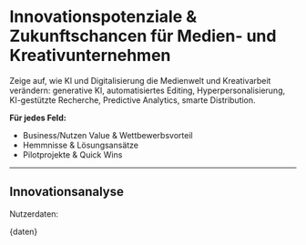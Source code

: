 <!-- innovation.md -->
# Innovationspotenziale & Zukunftschancen für Medien- und Kreativunternehmen

Zeige auf, wie KI und Digitalisierung die Medienwelt und Kreativarbeit verändern: generative KI, automatisiertes Editing, Hyperpersonalisierung, KI-gestützte Recherche, Predictive Analytics, smarte Distribution.

**Für jedes Feld:**
- Business/Nutzen Value & Wettbewerbsvorteil
- Hemmnisse & Lösungsansätze
- Pilotprojekte & Quick Wins

---

## Innovationsanalyse

Nutzerdaten:

{daten}